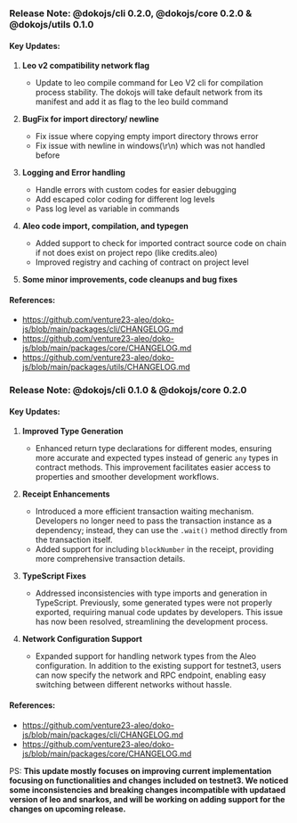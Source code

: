 ### Release Note: @dokojs/cli 0.2.0, @dokojs/core 0.2.0 & @dokojs/utils 0.1.0

#### Key Updates:

1. **Leo v2 compatibility network flag**
   - Update to leo compile command for Leo V2 cli for compilation process stability. The dokojs will take default network from its manifest and add it as flag to the leo build command

2. **BugFix for import directory/ newline**
   - Fix issue where copying empty import directory throws error
   - Fix issue with newline in windows(\r\n) which was not handled before

3. **Logging and Error handling**
   - Handle errors with custom codes for easier debugging
   - Add escaped color coding for different log levels
   - Pass log level as variable in commands

4. **Aleo code import, compilation, and typegen**
   - Added support to check for imported contract source code on chain if not does exist on project repo (like credits.aleo)
   - Improved registry and caching of contract on project level

5. **Some minor improvements, code cleanups and bug fixes**

#### References:
- https://github.com/venture23-aleo/doko-js/blob/main/packages/cli/CHANGELOG.md
- https://github.com/venture23-aleo/doko-js/blob/main/packages/core/CHANGELOG.md
- https://github.com/venture23-aleo/doko-js/blob/main/packages/utils/CHANGELOG.md

### Release Note: @dokojs/cli 0.1.0 & @dokojs/core 0.2.0

#### Key Updates:

1. **Improved Type Generation**
   - Enhanced return type declarations for different modes, ensuring more accurate and expected types instead of generic `any` types in contract methods. This improvement facilitates easier access to properties and smoother development workflows.

2. **Receipt Enhancements**
   - Introduced a more efficient transaction waiting mechanism. Developers no longer need to pass the transaction instance as a dependency; instead, they can use the `.wait()` method directly from the transaction itself.
   - Added support for including `blockNumber` in the receipt, providing more comprehensive transaction details.

3. **TypeScript Fixes**
   - Addressed inconsistencies with type imports and generation in TypeScript. Previously, some generated types were not properly exported, requiring manual code updates by developers. This issue has now been resolved, streamlining the development process.

4. **Network Configuration Support**
   - Expanded support for handling network types from the Aleo configuration. In addition to the existing support for testnet3, users can now specify the network and RPC endpoint, enabling easy switching between different networks without hassle.

#### References:
- https://github.com/venture23-aleo/doko-js/blob/main/packages/cli/CHANGELOG.md
- https://github.com/venture23-aleo/doko-js/blob/main/packages/core/CHANGELOG.md

PS: **This update mostly focuses on improving current implementation focusing on functionalities and changes included on testnet3. We noticed some inconsistencies and breaking changes incompatible with updataed version of leo and snarkos, and will be working on adding support for the changes on upcoming release.**
